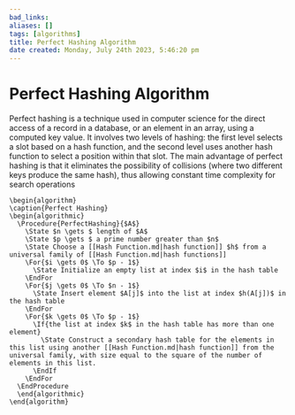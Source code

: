 ```yaml
---
bad_links: 
aliases: []
tags: [algorithms]
title: Perfect Hashing Algorithm
date created: Monday, July 24th 2023, 5:46:20 pm
---
```

# Perfect Hashing Algorithm

Perfect hashing is a technique used in computer science for the direct access of a record in a database, or an element in an array, using a computed key value. It involves two levels of hashing: the first level selects a slot based on a hash function, and the second level uses another hash function to select a position within that slot. The main advantage of perfect hashing is that it eliminates the possibility of collisions (where two different keys produce the same hash), thus allowing constant time complexity for search operations

```pseudo
\begin{algorithm}
\caption{Perfect Hashing}
\begin{algorithmic}
  \Procedure{PerfectHashing}{$A$}
	\State $n \gets $ length of $A$
	\State $p \gets $ a prime number greater than $n$
	\State Choose a [[Hash Function.md|hash function]] $h$ from a universal family of [[Hash Function.md|hash functions]]
	\For{$i \gets 0$ \To $p - 1$}
	  \State Initialize an empty list at index $i$ in the hash table
	\EndFor
	\For{$j \gets 0$ \To $n - 1$}
	  \State Insert element $A[j]$ into the list at index $h(A[j])$ in the hash table
	\EndFor
	\For{$k \gets 0$ \To $p - 1$}
	  \If{the list at index $k$ in the hash table has more than one element}
	    \State Construct a secondary hash table for the elements in this list using another [[Hash Function.md|hash function]] from the universal family, with size equal to the square of the number of elements in this list.
	  \EndIf
	\EndFor
  \EndProcedure
  \end{algorithmic}
\end{algorithm}
```
